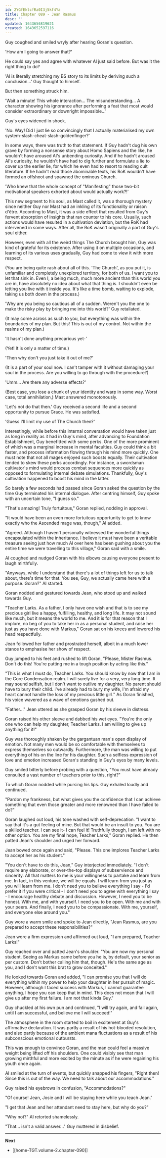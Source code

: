 ```yaml
---
id: 2YGfEklcfRa0I3j5kf4Ya
title: Chapter 089 - Jean Rasmus
desc: ''
updated: 1643656819621
created: 1643652597116
---
```


Guy coughed and smiled wryly after hearing Goran's question.

'How am I going to answer that?'

He could say yes and agree with whatever Al just said before. But was it the right thing to do?

'Al is literally stretching my BS story to its limits by deriving such a conclusion...' Guy thought to himself.

But then something struck him.

'Wait a minute! This whole interaction... The misunderstanding... A character showing his ignorance after performing a feat that most would consider extraordinary or downright impossible...'

Guy's eyes widened in shock.

'No. Way! Did I just lie so convincingly that I actually materialised my own system-slash-cheat-slash-goldenfinger?'

In some ways, there was truth to that statement. If Guy hadn't dug his own grave by forming a nonsense story about Homo Sapiens and the like, he wouldn't have aroused Al's unbending curiosity. And if he hadn't aroused Al's curiosity, he wouldn't have had to dig further and formulate a lie to cover up the earlier lie, for which he even had to resort to reading cult literature. If he hadn't read those abominable texts, his RoK wouldn't have formed an offshoot and spawned the ominous Church.

'Who knew that the whole concept of "Manifesting" those two-bit motivational speakers exhorted about would actually work?!'

This new segment to his soul, as Mast called it, was a thorough mystery since neither Guy nor Mast had an inkling of its functionality or raison d'être. According to Mast, it was a side effect that resulted from Guy's fervent absorption of insights that ran counter to his core. Usually, such actions would have resulted in a cultivation deviation, but the RoK had intervened in some ways. After all, the RoK wasn't originally a part of Guy's soul either.

However, even with all the weird things The Church brought him, Guy was kind of grateful for its existence. After using it on multiple occasions, and learning of its various uses gradually, Guy had come to view it with more respect.

(You are being quite rash about all of this. 'The Church', as you put it, is unfamiliar and completely unexplored territory, for both of us. I want you to let that sink in. Even I, a being much, much more ancient than this world you are in, have absolutely no idea about what that thing is. I shouldn't even be letting you live with it inside you. It's like a time bomb, waiting to explode, taking us both down in the process.)

'Why are you being so cautious all of a sudden. Weren't you the one to make the risky play by bringing me into this world?' Guy retaliated.

(It may come across as such to you, but everything was within the boundaries of my plan. But this! This is out of my control. Not within the realms of my plan.)

'It hasn't done anything precarious yet-'

(Yet! It is only a matter of time.)

'Then why don't you just take it out of me?'

(It is a part of your soul now. I can't tamper with it without damaging your soul in the process. Are you willing to go through with the procedure?)

'Umm... Are there any adverse effects?'

(Best case, you lose a chunk of your identity and warp in some way. Worst case, total annihilation,) Mast answered monotonously.

'Let's not do that then.' Guy received a second life and a second opportunity to pursue Grace. He was satisfied.

'Guess I'll limit my use of The Church then?'

Interestingly, while before this internal conversation would have taken just as long in reality as it had in Guy's mind, after advancing to Foundation Establishment, Guy benefitted with some perks. One of the more prominent of which was a marginal increase in mental faculties. Guy could think a bit faster, and process information flowing through his mind more quickly. One must note that not all mages enjoyed such boosts equally. Their cultivation tended to skew these perks accordingly. For instance, a swordsman cultivator's mind would process combat sequences more quickly as opposed to formulating internal debate simulations. Thankfully, Guy's cultivation happened to boost his mind in the latter.

So barely a few seconds had passed since Goran asked the question by the time Guy terminated his internal dialogue. After centring himself, Guy spoke with an uncertain tone, "I guess so."

"That's amazing! Truly fortuitous," Goran replied, nodding in approval.

"It would have been an even more fortuitous opportunity to get to know exactly who the Ascended mage was, though," Al added.

"Agreed. Although I haven't personally witnessed the wonderful things encapsulated within the inheritance. I believe it must have been a veritable treasure seeing just how much Al over here has been gushing about you the entire time we were travelling to this village," Goran said with a smile.

Al coughed and nudged Goran with his elbows causing everyone present to laugh mirthfully.

"Anyways, while I understand that there's a lot of things left for us to talk about, there's time for that. You see, Guy, we actually came here with a purpose. Goran?" Al started.

Goran nodded and gestured towards Jean, who stood up and walked towards Guy.

"Teacher Larks. As a father, I only have one wish and that is to see my precious girl live a happy, fulfilling, healthy, and long life. It may not sound like much, but it means the world to me. And it is for that reason that I implore, no beg of you to take her in as a personal student, and raise her just as you have done with Markus," Goran sat on his knees and lowered his head respectfully.

Jean followed her father and prostrated herself, albeit in a much lower stance to emphasise her show of respect.

Guy jumped to his feet and rushed to lift Goran, "Please, Mister Rasmus. Don't do this! You're putting me in a tough position by acting like this."

"This is what I must do, Teacher Larks. You should know by now that I am in the Core Condensation realm. I will surely live for a very, very long time. It may sound selfish, but I don't want to outlive my daughter. No parent should have to bury their child. I've already had to bury my wife, I'm afraid my heart cannot handle the loss of my precious little girl." As Goran finished, his voice wavered as a wave of emotions gushed out.

"Father..." Jean uttered as she grasped Goran by his sleeve in distress.

Goran raised his other sleeve and dabbed his wet eyes. "You're the only one who can help my daughter, Teacher Larks. I am willing to give up anything for it!"

Guy was thoroughly shaken by the gargantuan man's open display of emotion. Not many men would be so comfortable with themselves to express themselves so outwardly. Furthermore, the man was willing to put everything of his on the line for his daughter. Such a selfless expression of love and emotion increased Goran's standing in Guy's eyes by many levels.

Guy smiled bitterly before probing with a question, "You must have already consulted a vast number of teachers prior to this, right?"

To which Goran nodded while pursing his lips. Guy exhaled loudly and continued.

"Pardon my frankness, but what gives you the confidence that I can achieve something that even those greater and more renowned than I have failed to do?"

Goran laughed out loud, his tone washed with self-deprecation. "I want to say that it's a gut feeling of mine. But that would be an insult to you. You are a skilled teacher. I can see it- I can feel it! Truthfully though, I am left with no other option. You are my final hope, Teacher Larks," Goran replied. He then patted Jean's shoulder and urged her forward.

Jean bowed once again and said, "Please. This one implores Teacher Larks to accept her as his student."

"You don't have to do this, Jean," Guy interjected immediately. "I don't require any elaborate, or over-the-top displays of subservience and sincerity. All that matters to me is your willingness to partake and learn from me. In fact, in this venture, we will be equals. I will learn from you just as you will learn from me. I don't need you to believe everything I say - I'd prefer it if you were critical - I don't need you to agree with everything I say - I encourage healthy debate and discussion. However, I need you to be honest. With me, and with yourself. I need you to be open. With me and with your peers. And finally, I need you to be compassionate. With me, yourself, and everyone else around you."

Guy wore a warm smile and spoke to Jean directly, "Jean Rasmus, are you prepared to accept these responsibilities?"

Jean wore a firm expression and affirmed out loud, "I am prepared, Teacher Larks!"

Guy reached over and patted Jean's shoulder. "You are now my personal student. Seeing as Markus came before you he is, by default, your senior as per custom. Don't bother calling him that, though. He's the same age as you, and I don't want this brat to grow conceited."

He looked towards Goran and added, "I can promise you that I will do everything within my power to help your daughter in her pursuit of magic. However, although I faced success with Markus, I cannot guarantee anything. I hope you can keep that in mind. This does not mean that I will give up after my first failure. I am not that kinda Guy."

Guy chuckled at his own pun and continued, "I will try again, and fail again, until I am successful, and believe me I will succeed!"

The atmosphere in the room started to boil in excitement at Guy's affirmative declaration. It was partly a result of his hot-blooded resolution, and also partly because of the ambient mana fluctuations as a result of his subconscious emotional outbursts.

This was enough to convince Goran, and the man could feel a massive weight being lifted off his shoulders. One could visibly see that man growing mirthful and more excited by the minute as if he were regaining his youth once again.

Al smiled at the turn of events, but quickly snapped his fingers, "Right then! Since this is out of the way. We need to talk about our accommodations."

Guy raised his eyebrows in confusion, "Accommodations?"

"Of course! Jean, Josie and I will be staying here while you teach Jean."

"I get that Jean and her attendant need to stay here, but why do you?"

"Why not?" Al retorted shamelessly.

"That... isn't a valid answer..." Guy muttered in disbelief.

____

**Next**
* [[home-TGT.volume-2.chapter-090]]